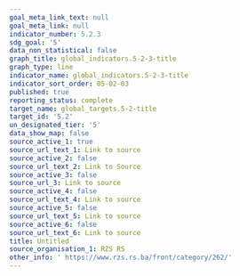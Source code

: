 ```yaml
---
goal_meta_link_text: null
goal_meta_link: null
indicator_number: 5.2.3
sdg_goal: '5'
data_non_statistical: false
graph_title: global_indicators.5-2-3-title
graph_type: line
indicator_name: global_indicators.5-2-3-title
indicator_sort_order: 05-02-03
published: true
reporting_status: complete
target_name: global_targets.5-2-title
target_id: '5.2'
un_designated_tier: '5'
data_show_map: false
source_active_1: true
source_url_text_1: Link to source
source_active_2: false
source_url_text_2: Link to Source
source_active_3: false
source_url_3: Link to source
source_active_4: false
source_url_text_4: Link to source
source_active_5: false
source_url_text_5: Link to source
source_active_6: false
source_url_text_6: Link to source
title: Untitled
source_organisation_1: RZS RS
other_info: ' https://www.rzs.rs.ba/front/category/262/'
---
```


